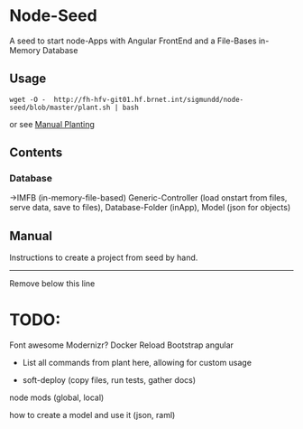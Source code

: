 # Node-Seed

A seed to start node-Apps with Angular FrontEnd and a File-Bases in-Memory Database

## Usage
`wget -O -  http://fh-hfv-git01.hf.brnet.int/sigmundd/node-seed/blob/master/plant.sh | bash`

or see [Manual Planting](#manual)

## Contents
### Database
->IMFB (in-memory-file-based)
Generic-Controller (load onstart from files, serve data, save to files), Database-Folder (inApp), Model (json for objects)

## Manual
Instructions to create a project from seed by hand.

---
Remove below this line
# TODO:
Font awesome
Modernizr?
Docker
Reload
Bootstrap
angular

* List all commands from plant here, allowing for custom usage

* soft-deploy (copy files, run tests, gather docs)

node mods (global, local)

how to create a model and use it (json, raml)
